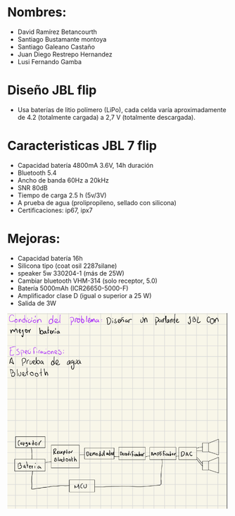 # Nombres:
- David Ramírez Betancourth
- Santiago Bustamante montoya
- Santiago Galeano Castaño
- Juan Diego Restrepo Hernandez
- Lusi Fernando Gamba




# Diseño JBL flip


- Usa baterías de litio polímero (LiPo), cada celda varía aproximadamente de 4.2 (totalmente cargada) a 2,7 V (totalmente descargada).



# Caracteristicas JBL 7 flip

- Capacidad batería 4800mA 3.6V, 14h duración
- Bluetooth 5.4
- Ancho de banda 60Hz a 20kHz
- SNR 80dB
- Tiempo de carga 2.5 h (5v/3V)
- A prueba de agua (prolipropileno, sellado con silicona)
- Certificaciones: ip67, ipx7


# Mejoras:
- Capacidad batería 16h
- Silicona tipo (coat osil 2287silane)
- speaker 5w 330204-1 (más de 25W)
- Cambiar bluetooth VHM-314 (solo receptor, 5.0)
- Batería 5000mAh (ICR26650-5000-F)
- Amplificador clase D (igual o superior a 25 W)
- Salida de 3W


<img src="docs/diagrama.png" width=500>